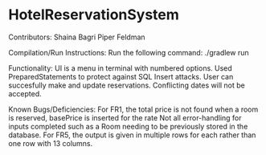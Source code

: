 # HotelReservationSystem

Contributors:
Shaina Bagri
Piper Feldman

Compilation/Run Instructions:
Run the following command:
./gradlew run

Functionality:
UI is a menu in terminal with numbered options.
Used PreparedStatements to protect against SQL Insert attacks.
User can succesfully make and update reservations.
Conflicting dates will not be accepted.


Known Bugs/Deficiencies:
For FR1, the total price is not found when a room is reserved, basePrice is inserted for the rate
Not all error-handling for inputs completed such as a Room needing to be previously stored in the database.
For FR5, the output is given in multiple rows for each rather than one row with 13 columns.